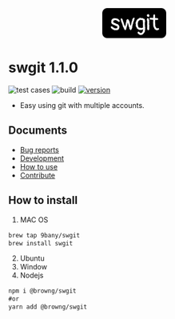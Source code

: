 
<p align="center" style="margin-top: 35px !important; margin-bottom: 25px !important;">
  <img height="60" src="./sources/doc_images/logo.png" />
</p>

# swgit 1.1.0
![test cases](https://github.com/9bany/git-switch/actions/workflows/dev-test.yml/badge.svg)
![build ](https://github.com/9bany/git-switch/actions/workflows/build.yml/badge.svg)
[![version](https://img.shields.io/badge/version-1.1.0-yellow.svg)](https://semver.org)

- Easy using git with multiple accounts.
## Documents
- [Bug reports](./docs/bug_report.md)
- [Development](./docs/development.md)
- [How to use](./docs/how-to-use.md)
- [Contribute](./CONTRIBUTING.md)

## How to install 
1. MAC OS
```
brew tap 9bany/swgit
brew install swgit
```
2. Ubuntu
3. Window
4. Nodejs 
```
npm i @browng/swgit
#or
yarn add @browng/swgit
```

